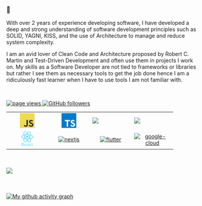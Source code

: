### 🤗
<p align="left">

  With over 2 years of experience developing software, I have developed a deep and strong understanding of software development principles such as SOLID, YAGNI, KISS, and the use of Architecture to manage and reduce system complexity.

  I am an avid lover of Clean Code and Architecture proposed by Robert C. Martin and Test-Driven Development and often use them in projects I work on.
  My skills as a Software Developer are not tied to frameworks or libraries but rather I see them as necessary tools to get the job done hence I am a     ridiculously fast learner when I have to use tools I am not familiar with. 

</p>

<br>

<p align="left">
  <a href="https://github.com/Gyekye/Gyekye">
    <img src="https://komarev.com/ghpvc/?username=Gyekye" alt="page views" />
  </a>
  <a href="https://github.com/Gyekye?tab=followers">
    <img alt="GitHub followers" src="https://img.shields.io/github/followers/Gyekye?color=green&logo=github">
  </a>
</p>

<div align="left">
    <table>
    <tr>
      <td align="center" width="96">
        <a href="https://developer.mozilla.org/en-US/docs/Web/JavaScript" target="_blank" rel="noreferrer"> 
          <img src="https://raw.githubusercontent.com/devicons/devicon/master/icons/javascript/javascript-original.svg" alt="javascript" width="40"                      height="40"/> 
        </a>
      </td>
      <td align="center" width="96">
        <a href="https://www.typescriptlang.org/docs/handbook/typescript-in-5-minutes.html">
           <img src="https://raw.githubusercontent.com/devicons/devicon/master/icons/typescript/typescript-original.svg" alt="typescript" width="40"                      height="40"/> 
        </a>
      </td>
      <td>
          <img src="https://cdn.jsdelivr.net/gh/devicons/devicon/icons/dart/dart-original.svg" />
      </td>
      <td>
          <img src="https://cdn.jsdelivr.net/gh/devicons/devicon/icons/firebase/firebase-plain.svg" />
      </td>
    </tr>
    <tr>
      <td align="center" width="96">
         <a href="https://reactjs.org/" target="_blank" rel="noreferrer"> 
           <img src="https://raw.githubusercontent.com/devicons/devicon/master/icons/react/react-original-wordmark.svg" alt="react" width="40"                     height="40"/>      
        </a> 
      </td>
      <td align="center" width="96">
        <a href="https://nextjs.org/" target="_blank" rel="noreferrer">
          <img src="https://cdn.worldvectorlogo.com/logos/nextjs-2.svg" alt="nextjs" width="40" height="40"/>
        </a> 
      </td>
      <td align="center" width="96">
        <a href="https://flutter.dev" target="_blank" rel="noreferrer"> 
          <img src="https://www.vectorlogo.zone/logos/flutterio/flutterio-icon.svg" alt="flutter" width="40" height="40"/>
        </a> 
      </td>
      <td align="center" width="96">
        <a href="https://flutter.dev" target="_blank" rel="noreferrer"> 
          <img src="https://www.vectorlogo.zone/logos/google_cloud/google_cloud-icon.svg" alt="google-cloud" width="40" height="40"/>
        </a> 
      </td>
    </tr>
  </table>
</div>
<br>

<div align="left">
  <br>
  <div align='left' style="margin: 0 auto"><img src="https://github-readme-streak-stats.herokuapp.com?user=gyekye"> </div>
  <br>
  <br>
</div>

[![My github activity graph](https://activity-graph.herokuapp.com/graph?username=gyekye&theme=xcode)](https://github.com/ashutosh00710/github-readme-activity-graph)
